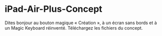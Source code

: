 # iPad-Air-Plus-Concept
Dites bonjour au bouton magique « Création », à un écran sans bords et à un Magic Keyboard réinventé. Téléchargez les fichiers du concept.
